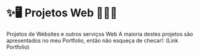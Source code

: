 # ✨🖥 Projetos Web 👨‍💻✨

Projetos de Websites e outros serviços Web
A maioria destes projetos são apresentados no meu Portfolio, então não esqueça de checar!:
(Link Portfolio)
